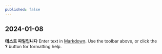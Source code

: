 ```yaml
---
published: false
---
```

## 2024-01-08


**테스트 파일입니다**
Enter text in [Markdown](http://daringfireball.net/projects/markdown/). Use the toolbar above, or click the **?** button for formatting help.
